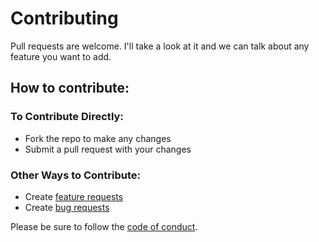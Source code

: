 # Contributing

Pull requests are welcome.  I'll take a look at it and we can talk about any feature you want to add.

## How to contribute:

### To Contribute Directly:
- Fork the repo to make any changes
- Submit a pull request with your changes

### Other Ways to Contribute:
- Create [feature requests](https://github.com/eslutz/Space-Adventure-Text-Game/issues/new?assignees=&labels=enhancement&template=feature_request.md&title=)
- Create [bug requests](https://github.com/eslutz/Space-Adventure-Text-Game/issues/new?assignees=&labels=bug&template=bug_report.md&title=)

Please be sure to follow the [code of conduct](https://github.com/eslutz/Space-Adventure-Text-Game/blob/develop/docs/CODE_OF_CONDUCT.md).